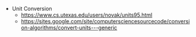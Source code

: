 - Unit Conversion
  - https://www.cs.utexas.edu/users/novak/units95.html
  - https://sites.google.com/site/computersciencesourcecode/conversion-algorithms/convert-units---generic  
